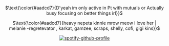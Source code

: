 <div align="center">

$\text{\color{#aadcd7}{D'yeah im only active in Pt with mutuals or Actually busy focusing on better things irl}}$

$\text{\color{#aadcd7}{heavy nepeta kinnie mrow meow i love her | melanie -regretevator , karkat, gamzee, scraps, shelly, cofi, gigi kins}}$

</p>

<div align="center">

[![spotify-github-profile](https://spotify-github-profile.kittinanx.com/api/view?uid=31zagpfr6pvi7t6x6m2d3nsey5fi&cover_image=true&theme=novatorem&show_offline=false&background_color=273a34&interchange=true&bar_color=7cb6a3&bar_color_cover=false)](https://github.com/kittinan/spotify-github-profile)

</p>
